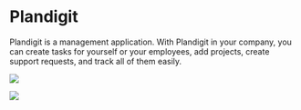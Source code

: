 # Plandigit
Plandigit is a management application. With Plandigit in your company, you can create tasks for yourself or your employees, add projects, create support requests, and track all of them easily. 


<a href = "https://s1.gifyu.com/images/Plandigit-134edc9901be53e3a.jpg" target = "_blank"> <img src = "https://s1.gifyu.com/images/Plandigit-134edc9901be53e3a.jpg" /> </a>

<a href = "https://s4.gifyu.com/images/5086fa1195e105717.jpg" target = "_blank"> <img src = "https://s4.gifyu.com/images/5086fa1195e105717.jpg.jpg" /> </a>
